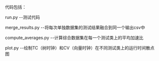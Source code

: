 
代码包括：

run.py --测试代码

merge_results.py  --将每次单独数据集的测试结果融合到同一个输出csv中

compute_averages.py  --计算综合数据集在每一个测试类上的平均加速比

plot.py  --绘制TC（树时钟）和CV（向量时钟）在不同测试类上的运行时间散点图
